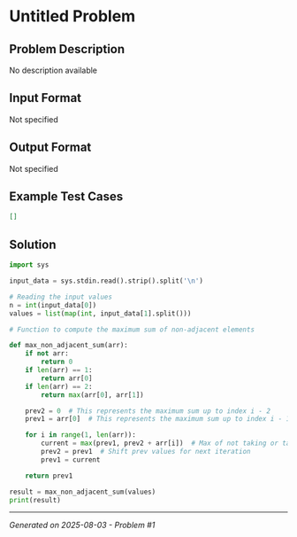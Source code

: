 # Untitled Problem

## Problem Description
No description available

## Input Format
Not specified

## Output Format
Not specified

## Example Test Cases
```json
[]
```

## Solution
```python
import sys

input_data = sys.stdin.read().strip().split('\n')

# Reading the input values
n = int(input_data[0])
values = list(map(int, input_data[1].split()))

# Function to compute the maximum sum of non-adjacent elements

def max_non_adjacent_sum(arr):
    if not arr:
        return 0
    if len(arr) == 1:
        return arr[0]
    if len(arr) == 2:
        return max(arr[0], arr[1])

    prev2 = 0  # This represents the maximum sum up to index i - 2
    prev1 = arr[0]  # This represents the maximum sum up to index i - 1

    for i in range(1, len(arr)):
        current = max(prev1, prev2 + arr[i])  # Max of not taking or taking the current element
        prev2 = prev1  # Shift prev values for next iteration
        prev1 = current

    return prev1

result = max_non_adjacent_sum(values)
print(result)
```

---
*Generated on 2025-08-03 - Problem #1*